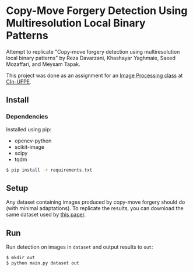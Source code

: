# Copy-Move Forgery Detection Using Multiresolution Local Binary Patterns

Attempt to replicate "Copy-move forgery detection using multiresolution local binary patterns" by Reza Davarzani, Khashayar Yaghmaie, Saeed Mozaffari, and Meysam Tapak.

This project was done as an assignment for an [Image Processing class](https://sites.google.com/a/cin.ufpe.br/in1024/) at [CIn-UFPE](cin.ufpe.br).

## Install

### Dependencies

Installed using pip:

- opencv-python
- scikit-image
- scipy
- tqdm

```sh
$ pip install -r requirements.txt
```

## Setup

Any dataset containing images produced by copy-move forgery should do (with minimal adaptations). To replicate the results, you can download the same dataset used by [this paper](http://www.diid.unipa.it/cvip/pdf/ArdizzoneBrunoMazzola.pdf).

## Run

Run detection on images in `dataset` and output results to `out`:

```sh
$ mkdir out
$ python main.py dataset out
```

